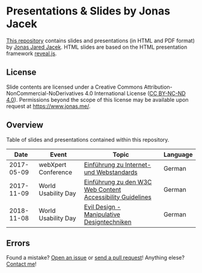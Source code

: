 # Presentations & Slides by Jonas Jacek

[This repository](https://github.com/jonasjacek/presentations) contains slides and presentations (in HTML and PDF format) by [Jonas Jared Jacek](https://www.jonas.me/). HTML slides are based on the HTML presentation framework [reveal.js](https://github.com/hakimel/reveal.js).

## License
Slide contents are licensed under a Creative Commons Attribution-NonCommercial-NoDerivatives 4.0 International License (<a rel="license" href="https://creativecommons.org/licenses/by-nc-nd/4.0/">CC BY-NC-ND 4.0</a>). Permissions beyond the scope of this license may be available upon request at <a xmlns:cc="http://creativecommons.org/ns#" href="https://www.jonas.me/#contact" rel="cc:morePermissions">https://www.jonas.me/</a>.

## Overview
Table of slides and presentations contained within this repository.

Date | Event | Topic | Language
------------ | ------------- | ------------- | -------------
2017-05-09 | webXpert Conference | [Einführung zu Internet- und Webstandards](https://jonasjacek.github.io/presentations/slides/2017-05-09_webxpert-conference_-_einfuehrung-zu-internet-und-webstandards/) | German
2017-11-09 | World Usability Day |  [Einführung zu den W3C Web Content Accessibility Guidelines](https://jonasjacek.github.io/presentations/slides/2017-11-09_world-usability-day_-_einfuehrung-zu-den-w3c-web-content-accessibility-guidelines/) | German
2018-11-08 | World Usability Day |  [Evil Design - Manipulative Designtechniken](https://jonasjacek.github.io/presentations/slides/2018-11-08_world-usability-day_-_evil-design-manipulative-designtechniken/) | German

## Errors

Found a mistake? [Open an issue](https://github.com/jonasjacek/presentations/issues) or [send a pull request](https://github.com/jonasjacek/presentations/pulls)! Anything elese? [Contact me](https://www.jonas.me/)!
